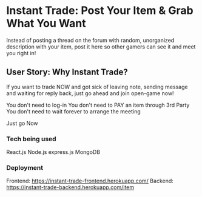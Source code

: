 # Instant Trade: Post Your Item & Grab What You Want

Instead of posting a thread on the forum with random, unorganized description with your item,
post it here so other gamers can see it and meet you right in!

## User Story: Why Instant Trade?

If you want to trade NOW and got sick of leaving note, sending message and waiting for reply back,
just go ahead and join open-game now!

You don't need to log-in
You don't need to PAY an item through 3rd Party
You don't need to wait forever to arrange the meeting

Just go Now

### Tech being used
React.js
Node.js
express.js
MongoDB


### Deployment
Frontend: https://instant-trade-frontend.herokuapp.com/
Backend: https://instant-trade-backend.herokuapp.com/item
